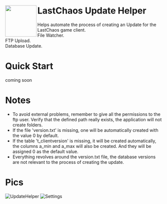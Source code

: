 # LastChaos Update Helper<img align="left" src="https://user-images.githubusercontent.com/5092697/138696231-2e0a32cb-ead0-4f59-97d9-8adead41c31f.png" width="100px">

Helps automate the process of creating an Update for the LastChaos game client.<br/>
File Watcher.<br/>
FTP Upload.<br/>
Database Update.<br/>

# Quick Start
coming soon

# Notes
* To avoid external problems, remember to give all the permissions to the ftp user. Verify that the defined path really exists, the application will not create folders.
* If the file 'version.txt' is missing, one will be automatically created with the value 0 by default.
* If the table 't_clientversion' is missing, it will be created automatically, the columns a_min and a_max will also be created. And they will be assigned 0 as the default value.
* Everything revolves around the version.txt file, the database versions are not relevant to the process of creating the update.

# Pics
![UpdateHelper](https://user-images.githubusercontent.com/5092697/138769026-f2458a7a-39c2-49a6-8e1b-945250a9c6e6.jpg)
![Settings](https://user-images.githubusercontent.com/5092697/138769030-5daef715-db29-4eac-b72a-09dacdfc89ec.jpg)
